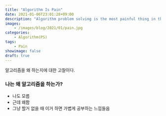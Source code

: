 ```yaml
---
title: "Algorithm Is Pain"
date: 2021-01-06T23:01:28+09:00
description: "Algorithm problem solving is the most painful thing in the world"
images:
    - /images/blog/2021/01/pain.jpg
categories:
    - Algorithm(PS)
tags:
    - Pain
showimage: false
draft: true
---
```


알고리즘을 왜 하는지에 대한 고찰이다.

<!--more-->

### 나는 왜 알고리즘을 하는가?

- 나도 모름
- 근데 왜함
- 그냥 할거 없을 때 이거 하면 가볍게 공부하는 느낌들음